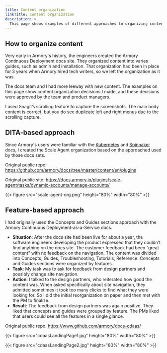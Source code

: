 ```yaml
---
title: Content organization
linkTitle: Content organization
description: >
  This page shows examples of different approaches to organizing content.
---
```


## How to organize content

Very early in Armory's history, the engineers created the Armory Continuous Deployment docs site. They organized content into varies guides, such as admin and installation. That organization had been in place for 3 years when Armory hired tech writers, so we left the organization as it was.

The docs team and I had more leeway with new content. The examples on this page show content organization decisions I made, and these decisions were approved by the team and product managers.

I used Snagit’s scrolling feature to capture the screenshots. The main body content is correct, but you do see duplicate left and right menus due to the scrolling capture.

## DITA-based approach

Since Armory's users were familiar with the [Kubernetes](https://kubernetes.io/docs/home/) and [Spinnaker](https://spinnaker.io/docs/) docs, I created the Scale Agent organization based on the approached used by those docs sets.

Original public repo: https://github.com/armory/docs/tree/master/content/en/plugins

Original public site: https://docs.armory.io/plugins/scale-agent/tasks/dynamic-accounts/manage-accounts/

{{< figure src="scale-agent-org.png" height="80%" width="80%" >}}

## Feature-based approach

I had originally used the Concepts and Guides sections approach with the Armory Continuous Deployment-as-a-Service docs. 

- **Situation**: After the docs site had been live for about a year, the software engineers developing the product expressed that they couldn’t find anything on the docs site. The customer feedback had been “great content” with no feedback on the navigation. The content was divided into Concepts, Guides, Troubleshooting, Tutorials, Reference. Concepts and Guides sections were organized by features.
- **Task**: My task was to ask for feedback from design partners and possibly change site navigation.
- **Action**: I talked to the design partners, who reiterated how good the content was. When asked specifically about site navigation, they admitted sometimes it took too many clicks to find what they were looking for. So I did the initial reorganization on paper and then met with the PM to finalize.
- **Result**: The feedback from design partners was again positive. They liked that concepts and guides were grouped by feature. The PMs liked that users could see all the features in a single glance.

Original public repo: https://www.github.com/armory/docs-cdaas/

{{< figure src="cdaasLandingPage1.jpg" height="80%" width="80%" >}}

{{< figure src="cdaasLandingPage2.jpg" height="80%" width="80%" >}}